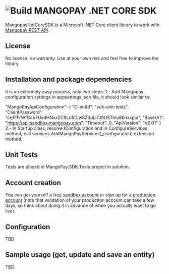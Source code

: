 ![Build](https://github.com/JuanGarciaCarmona/mangopay-net-core-sdk/workflows/Build/badge.svg)
MANGOPAY .NET CORE SDK 
=================================================
MangopayNetCoreSDK is a Microsoft .NET Core client library to work with
[Mangopay REST API](http://docs.mangopay.com/api-references/).

License
-------------------------------------------------
No license, no warranty. Use at your own risk and feel free to improve the library.

Installation and package dependencies
-------------------------------------------------
It is an extremely easy process, only two steps:
1.- Add Mangopay configuration settings in appsettings.json file, it should look similar to:

  "MangoPayApiConfiguration": {
    "ClientId": "sdk-unit-tests",
    "ClientPassword": "cqFfFrWfCcb7UadHNxx2C9Lo6Djw8ZduLi7J9USTmu8bhxxpju",
    "BaseUrl": "https://api.sandbox.mangopay.com",
    "Timeout": 0,
    "ApiVersion": "v2.01"
  }
2.- In Startup class, resolve IConfiguration and in ConfigureServices method, call services.AddMangoPayServices(_configuration) extension method.


Unit Tests
-------------------------------------------------
Tests are placed in MangoPay.SDK.Tests project in solution.


Account creation
-------------------------------------------------
You can get yourself a [free sandbox account](https://www.mangopay.com/signup/create-sandbox/) or sign up for a [production account](https://www.mangopay.com/signup/production-account/) (note that validation of your production account can take a few days, so think about doing it in advance of when you actually want to go live).


Configuration
-------------------------------------------------
TBD


Sample usage (get, update and save an entity)
-------------------------------------------------
TBD
   
